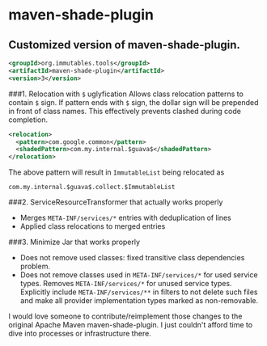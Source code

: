 # maven-shade-plugin

## Customized version of maven-shade-plugin.

```xml
<groupId>org.immutables.tools</groupId>
<artifactId>maven-shade-plugin</artifactId>
<version>3</version>
```

###1. Relocation with `$` uglyfication
Allows class relocation patterns to contain `$` sign.
If pattern ends with `$` sign, the dollar sign will be prepended in front of class names.
This effectively prevents clashed during code completion.

```xml
<relocation>
  <pattern>com.google.common</pattern>
  <shadedPattern>com.my.internal.$guava$</shadedPattern>
</relocation>
```

The above pattern will result in `ImmutableList` being relocated as

```
com.my.internal.$guava$.collect.$ImmutableList
```

###2. ServiceResourceTransformer that actually works properly

* Merges `META-INF/services/*` entries with deduplication of lines
* Applied class relocations to merged entries

###3. Minimize Jar that works properly
* Does not remove used classes: fixed transitive class dependencies problem.
* Does not remove classes used in `META-INF/services/*` for used service types. Removes `META-INF/services/*` for unused service types. Explicitly include `META-INF/services/**` in filters to not delete such files and make all provider implementation types marked as non-removable.

I would love someone to contribute/reimplement those changes to the original Apache Maven maven-shade-plugin.
I just couldn't afford time to dive into processes or infrastructure there.
